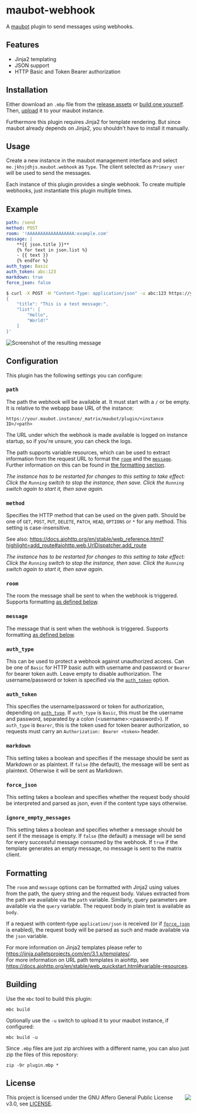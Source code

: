 # maubot-webhook
A [maubot](https://github.com/maubot/maubot) plugin to send messages using webhooks.


## Features
- Jinja2 templating
- JSON support
- HTTP Basic and Token Bearer authorization


## Installation
Either download an `.mbp` file from the [release assets](https://github.com/jkhsjdhjs/maubot-webhook/releases) or [build one yourself](#building).
Then, [upload](https://docs.mau.fi/maubot/usage/basic.html#uploading-plugins) it to your maubot instance.

Furthermore this plugin requires Jinja2 for template rendering. But since maubot already depends on Jinja2, you shouldn't have to install it manually.


## Usage
Create a new instance in the maubot management interface and select `me.jkhsjdhjs.maubot.webhook` as `Type`.
The client selected as `Primary user` will be used to send the messages.

Each instance of this plugin provides a single webhook.
To create multiple webhooks, just instantiate this plugin multiple times.


## Example

```yaml
path: /send
method: POST
room: '!AAAAAAAAAAAAAAAAAA:example.com'
message: |
    **{{ json.title }}**
    {% for text in json.list %}
    - {{ text }}
    {% endfor %}
auth_type: Basic
auth_token: abc:123
markdown: true
force_json: false
```

```bash
$ curl -X POST -H "Content-Type: application/json" -u abc:123 https://your.maubot.instance/_matrix/maubot/plugin/<instance ID>/send -d '
{
    "title": "This is a test message:",
    "list": [
        "Hello",
        "World!"
    ]
}'
```

![Screenshot of the resulting message](https://screens.totally.rip/2023/02/63e0f862ca140.png)


## Configuration
This plugin has the following settings you can configure:


### `path`
The path the webhook will be available at.
It must start with a `/` or be empty.
It is relative to the webapp base URL of the instance:

```
https://your.maubot.instance/_matrix/maubot/plugin/<instance ID>/<path>
```

The URL under which the webhook is made available is logged on instance startup, so if you're unsure, you can check the logs.

The path supports variable resources, which can be used to extract information from the request URL to format the [`room`](#room) and the [`message`](#message).
Further information on this can be found in [the formatting section](#formatting).

*The instance has to be restarted for changes to this setting to take effect:
Click the `Running` switch to stop the instance, then save. Click the `Running` switch again to start it, then save again.*


### `method`
Specifies the HTTP method that can be used on the given path.
Should be one of `GET`, `POST`, `PUT`, `DELETE`, `PATCH`, `HEAD`, `OPTIONS` or `*` for any method.
This setting is case-insensitive.

See also: https://docs.aiohttp.org/en/stable/web_reference.html?highlight=add_route#aiohttp.web.UrlDispatcher.add_route

*The instance has to be restarted for changes to this setting to take effect:
Click the `Running` switch to stop the instance, then save. Click the `Running` switch again to start it, then save again.*


### `room`
The room the message shall be sent to when the webhook is triggered.
Supports formatting [as defined below](#formatting).


### `message`
The message that is sent when the webhook is triggered.
Supports formatting [as defined below](#formatting).


### `auth_type`
This can be used to protect a webhook against unauthorized access.
Can be one of `Basic` for HTTP basic auth with username and password or `Bearer` for bearer token auth.
Leave empty to disable authorization.
The username/password or token is specified via the [`auth_token`](#auth_token) option.


### `auth_token`
This specifies the username/password or token for authorization, depending on [`auth_type`](#auth_type).
If `auth_type` is `Basic`, this must be the username and password, separated by a colon (\<username\>:\<password\>).
If `auth_type` is `Bearer`, this is the token used for token bearer authorization, so requests must carry an `Authorization: Bearer <token>` header.


### `markdown`
This setting takes a boolean and specifies if the message should be sent as Markdown or as plaintext.
If `false` (the default), the message will be sent as plaintext.
Otherwise it will be sent as Markdown.


### `force_json`
This setting takes a boolean and specifies whether the request body should be interpreted and parsed as json, even if the content type says otherwise.

### `ignore_empty_messages`
This setting takes a boolean and specifies whether a message should be sent if the message is empty. If `false` (the default) a message will be send for every
successful message consumed by the webhook. If `true` if the template generates an empty message, no message is sent to the matrix client.  



## Formatting
The `room` and `message` options can be formatted with Jinja2 using values from the path, the query string and the request body.
Values extracted from the path are available via the `path` variable.
Similarly, query parameters are available via the `query` variable.
The request body in plain text is available as `body`.

If a request with content-type `application/json` is received (or if [`force_json`](#force_json) is enabled), the request body will be parsed as such and made available via the `json` variable.

For more information on Jinja2 templates please refer to https://jinja.palletsprojects.com/en/3.1.x/templates/.  
For more information on URL path templates in aiohttp, see https://docs.aiohttp.org/en/stable/web_quickstart.html#variable-resources.



## Building
Use the `mbc` tool to build this plugin:
```
mbc build
```
Optionally use the `-u` switch to upload it to your maubot instance, if configured:
```
mbc build -u
```

Since `.mbp` files are just zip archives with a different name, you can also just zip the files of this repository:
```
zip -9r plugin.mbp *
```


## License
<img align="right" src="https://www.gnu.org/graphics/agplv3-155x51.png"/>

This project is licensed under the GNU Affero General Public License v3.0, see [LICENSE](LICENSE).
